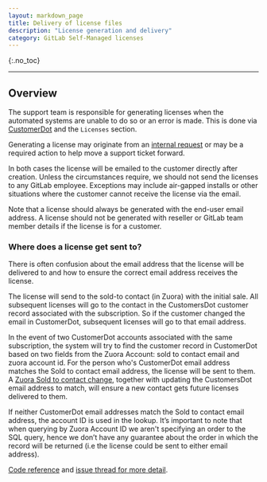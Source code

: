 ```yaml
---
layout: markdown_page
title: Delivery of license files
description: "License generation and delivery"
category: GitLab Self-Managed licenses
---
```


{:.no_toc}

----

## Overview

The support team is responsible for generating licenses when the automated systems are unable to do so or an error is made. This is done via [CustomerDot](https://customers.gitlab.com/admin) and the `Licenses` section.

Generating a license may originate from an [internal request](https://about.gitlab.com/handbook/support/license-and-renewals/workflows/working_internal_requests.html) or may be a required action to help move a support ticket forward.


In both cases the license will be emailed to the customer directly after creation. Unless the circumstances require, we should not send the licenses to any GitLab employee. Exceptions may include air-gapped installs or other situations where the customer cannot receive the license via the email. 

Note that a license should always be generated with the end-user email address. A license should not be generated with reseller or GitLab team member details if the license is for a customer.

### Where does a license get sent to?

There is often confusion about the email address that the license will be delivered to and how to ensure the correct email address receives the license.

The license will send to the sold-to contact (in Zuora) with the initial sale. All subsequent licenses will go to the contact in the CustomersDot customer record associated with the subscription. So if the customer changed the email in CustomerDot, subsequent licenses will go to that email address.

In the event of two CustomerDot accounts associated with the same subscription, the system will try to find the customer record in CustomerDot based on two fields from the Zuora Account: sold to contact email and zuora account id. For the person who's CustomerDot email address matches the Sold to contact email address, the license will be sent to them. A [Zuora Sold to contact change](https://about.gitlab.com/handbook/support/license-and-renewals/workflows/billing_contact_change_payments.html#zuora-contact-change), together with updating the CustomersDot email address to match, will ensure a new contact gets future licenses delivered to them.

If neither CustomerDot email addresses match the Sold to contact email address, the account ID is used in the lookup. It’s important to note that when querying by Zuora Account ID we aren't specifying an order to the SQL query, hence we don’t have any guarantee about the order in which the record will be returned (i.e the license could be sent to either email address).

[Code reference](https://gitlab.com/gitlab-org/customers-gitlab-com/blob/b1ecd3a495843330e5ca5da0456775d817dd5139/app/services/find_or_create_customer_service.rb#L34-35) and [issue thread for more detail](https://gitlab.com/gitlab-org/customers-gitlab-com/-/issues/1044#note_543314532).
